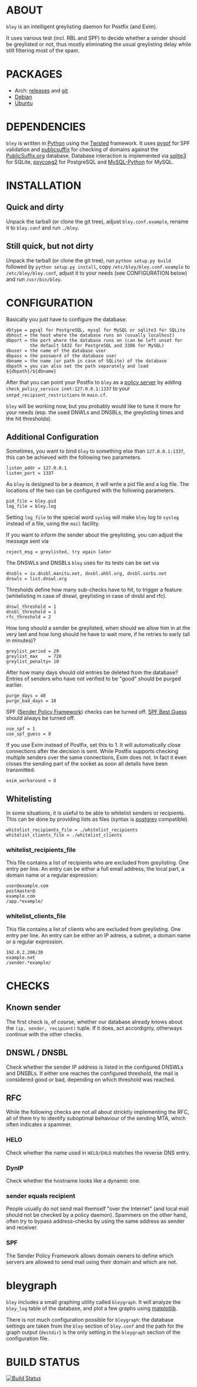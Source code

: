 ABOUT
=====
`bley` is an intelligent greylisting daemon for Postfix (and Exim).

It uses various test (incl. RBL and SPF) to decide whether a sender
should be greylisted or not, thus mostly eliminating the usual
greylisting delay while still filtering most of the spam.

PACKAGES
========
 * Arch: [releases](https://aur.archlinux.org/packages/bley/) and [git](https://aur.archlinux.org/packages/bley-git)
 * [Debian](http://packages.debian.org/bley)
 * [Ubuntu](http://packages.ubuntu.com/bley)

DEPENDENCIES
============
`bley` is written in [Python](http://python.org) using the
[Twisted](http://twistedmatrix.com/) framework. It uses
[pyspf](http://pypi.python.org/pypi/pyspf) for SPF validation and
[publicsuffix](https://pypi.python.org/pypi/publicsuffix) for checking
of domains against the [PublicSuffix.org](http://publicsuffix.org)
database. Database interaction is implemented via
[sqlite3](http://docs.python.org/2/library/sqlite3.html) for SQLite,
[psycopg2](http://initd.org/psycopg/) for PostgreSQL and
[MySQL-Python](http://mysql-python.sourceforge.net/) for MySQL.

INSTALLATION
============

Quick and dirty
---------------
Unpack the tarball (or clone the git tree), adjust `bley.conf.example`,
rename it to `bley.conf` and run `./bley`.

Still quick, but not dirty
--------------------------
Unpack the tarball (or clone the git tree), run `python setup.py build`
followed by `python setup.py install`, copy `/etc/bley/bley.conf.example`
to `/etc/bley/bley.conf`, adjust it to your needs (see CONFIGURATION below)
and run `/usr/bin/bley`.

CONFIGURATION
=============
Basically you just have to configure the database:

    dbtype = pgsql for PostgreSQL, mysql for MySQL or sqlite3 for SQLite
    dbhost = the host where the database runs on (usually localhost)
    dbport = the port where the database runs on (can be left unset for
             the default 5432 for PostgreSQL and 3306 for MySQL)
    dbuser = the name of the database user
    dbpass = the password of the database user
    dbname = the name (or path in case of SQLite) of the database
    dbpath = you can also set the path separately and load ${dbpath}/${dbname}

After that you can point your Postfix to `bley` as a 
[policy server](http://www.postfix.org/SMTPD_POLICY_README.html) by
adding `check_policy_service inet:127.0.0.1:1337` to your
`smtpd_recipient_restrictions` in `main.cf`.

`bley` will be working now, but you probably would like to tune it more
for your needs (esp. the used DNWLs and DNSBLs, the greylisting times
and the hit thresholds).

Additional Configuration
------------------------

Sometimes, you want to bind `bley` to something else than `127.0.0.1:1337`,
this can be achieved with the following two parameters.

    listen_addr = 127.0.0.1
    listen_port = 1337

As `bley` is designed to be a deamon, it will write a pid file and a log file.
The locations of the two can be configured with the following parameters.

    pid_file = bley.pid
    log_file = bley.log

Setting `log_file` to the special word `syslog` will make `bley` log to
`syslog` instead of a file, using the `mail` facility.

If you want to inform the sender about the greylisting, you can adjust
the message sent via

    reject_msg = greylisted, try again later

The DNSWLs and DNSBLs `bley` uses for its tests can be set via

    dnsbls = ix.dnsbl.manitu.net, dnsbl.ahbl.org, dnsbl.sorbs.net
    dnswls = list.dnswl.org

Thresholds define how many sub-checks have to hit, to trigger a feature
(whitelisting in case of dnswl, greylisting in case of dnsbl and rfc).

    dnswl_threshold = 1
    dnsbl_threshold = 1
    rfc_threshold = 2

How long should a sender be greylisted, when should we allow him in at
the very last and how long should he have to wait more, if he retries to
early (all in minutes)?

    greylist_period = 29
    greylist_max    = 720
    greylist_penalty= 10

After how many days should old entries be deleted from the database?
Entries of senders who have not verified to be "good" should be purged
earlier.

    purge_days = 40
    purge_bad_days = 10

SPF ([Sender Policy Framework](http://www.openspf.org)) checks can be turned
off. [SPF Best Guess](http://www.openspf.net/Best_Practices/No_Best_Guess)
should always be turned off.

    use_spf = 1
    use_spf_guess = 0

If you use Exim instead of Postfix, set this to 1. It will automatically
close connections after the decision is sent. While Postfix supports
checking multiple senders over the same connections, Exim does not. In fact
it even closes the sending part of the socket as soon all details have been
transmitted.

    exim_workaround = 0

Whitelisting
------------

In some situations, it is useful to be able to whitelist senders or recipients.
This can be done by providing lists as files (syntax is [postgrey](http://postgrey.schweikert.ch/) compatible).

    whitelist_recipients_file = ./whitelist_recipients
    whitelist_clients_file = ./whitelist_clients

### whitelist_recipients_file

This file contains a list of recipients who are excluded from greylisting.
One entry per line. An entry can be either a full email address, the local part,
a domain name or a regular expression:

    user@example.com
    postmaster@
    example.com
    /app.*example/

### whitelist_clients_file

This file contains a list of clients who are excluded from greylisting.
One entry per line. An entry can be either an IP adress, a subnet, a domain name
or a regular expression.

    192.0.2.200/30
    example.net
    /sender.*example/


CHECKS
======

Known sender
------------

The first check is, of course, whether our database already knows about the
`(ip, sender, recipient)` tuple. If it does, act accordignly, otherways
continue with the other checks.

DNSWL / DNSBL
-------------

Check whether the sender IP address is listed in the configured DNSWLs and
DNSBLs. If either one reaches the configured threshold, the mail is considered
good or bad, depending on which threshold was reached.

RFC
---

While the following checks are not all about stricktly implementing the RFC,
all of them try to identify suboptimal behaviour of the sending MTA, which
often indicates a spammer.

### HELO

Check whether the name used in `HELO/EHLO` matches the reverse DNS entry.

### DynIP

Check whether the hostname looks like a dynamic one.

### sender equals recipient

People usually do not send mail themself "over the Internet" (and local mail
should not be checked by a policy daemon). Spammers on the other hand, often
try to bypass address-checks by using the same address as sender and receiver.

### SPF

The Sender Policy Framework allows domain owners to define which servers are
allowed to send mail using their domain and which are not.

bleygraph
=========
`bley` includes a small graphing utility called `bleygraph`.
It will analyze the `bley_log` table of the database, and plot a few graphs
using [matplotlib](http://matplotlib.org/).

There is not much configuration possible for `bleygraph`: the database
settings are taken from the `bley` section of `bley.conf` and the path
for the graph output (`destdir`) is the only setting in the `bleygraph`
section of the configuration file.

BUILD STATUS
============
[![Build Status](https://travis-ci.org/evgeni/bley.png?branch=master)](https://travis-ci.org/evgeni/bley)

